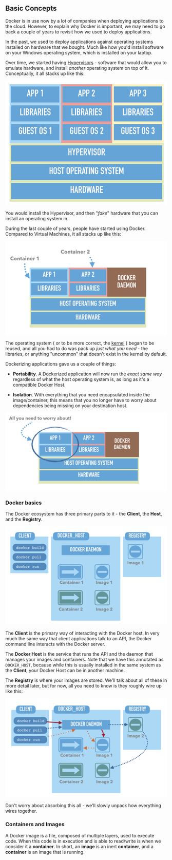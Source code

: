 ## Basic Concepts

Docker is in use now by a lot of companies when deploying applications to the cloud. However, to explain why Docker is important, we may need to go back a couple of years to revisit how we used to deploy applications.

In the past, we used to deploy applications against operating systems installed on hardware that we bought. Much like how you'd install software on your Windows operating system, which is installed on your laptop.

Over time, we started having [Hypervisors](https://en.wikipedia.org/wiki/Hypervisor) - software that would allow you to emulate hardware, and install *another* operating system on top of it. Conceptually, it all stacks up like this:

![Virtualization](/images/1-vms.png)

You would install the Hypervisor, and then "*fake*" hardware that you can install an operating system in.

During the last couple of years, people have started using Docker. Compared to Virtual Machines, it all stacks up like this:

![Containerization](/images/2-containers.png)

The operating system ( or to be more correct, the [kernel](https://en.wikipedia.org/wiki/Kernel_(operating_system)) ) began to be reused, and all you had to do was pack up *just what you need* - the libraries, or anything "uncommon" that doesn't exist in the kernel by default.

Dockerizing applications gave us a couple of things:

 - **Portability**. A Dockerized application will now run the *exact same way* regardless of what the host operating system is, as long as it's a compatible Docker Host.

 - **Isolation**. With everything that you need encapsulated inside the image/container, this means that you no longer have to worry about dependencies being missing on your destination host.

![Concerns](/images/3-concerns.png)

### Docker basics

The Docker ecosystem has three primary parts to it - the **Client**, the **Host**, and the **Registry**.

![Ecosystem](/images/4-docker.png)

The **Client** is the primary way of interacting with the Docker host. In very much the same way that client applications talk to an API, the Docker command line interacts with the Docker server.

The **Docker Host** is the service that runs the API and the daemon that manages your images and containers. Note that we have this annotated as `DOCKER_HOST`, because while this is usually installed in the same system as the **Client**, your Docker Host can be in another machine.

The **Registry** is where your images are stored. We'll talk about all of these in more detail later, but for now, all you need to know is they roughly wire up like this:

![Ecosystem](/images/5-docker2.png)

Don't worry about absorbing this all - we'll slowly unpack how everything wires together.


### Containers and Images

A Docker image is a file, composed of multiple layers, used to execute code. When this code is in execution and is able to read/write is when we consider it a **container**. In short, an **image** is an inert **container**, and a **container** is an image that is running.
